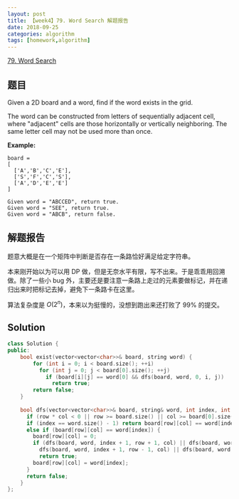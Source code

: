 ```yaml
---
layout: post
title: 【week4】79. Word Search 解题报告
date: 2018-09-25
categories: algorithm
tags: [homework,algorithm]
---
```


[79. Word Search](https://leetcode.com/problems/word-search/description/)

<!--more--> 

## 题目

Given a 2D board and a word, find if the word exists in the grid.

The word can be constructed from letters of sequentially adjacent cell, where "adjacent" cells are those horizontally or vertically neighboring. The same letter cell may not be used more than once.

**Example:**

```pseudocode
board =
[
  ['A','B','C','E'],
  ['S','F','C','S'],
  ['A','D','E','E']
]

Given word = "ABCCED", return true.
Given word = "SEE", return true.
Given word = "ABCB", return false.
```

## 解题报告

题意大概是在一个矩阵中判断是否存在一条路恰好满足给定字符串。

本来刚开始以为可以用 DP 做，但是无奈水平有限，写不出来。于是乖乖用回溯做。除了一些小 bug 外，主要还是要注意一条路上走过的元素要做标记，并在递归出来时把标记去掉，避免下一条路卡在这里。

算法复杂度是 $O(2^n)$，本来以为挺慢的，没想到跑出来还打败了 99% 的提交。

## Solution

```cpp
class Solution {
public:
    bool exist(vector<vector<char>>& board, string word) {
        for (int i = 0; i < board.size(); ++i)
          for (int j = 0; j < board[0].size(); ++j)
            if (board[i][j] == word[0] && dfs(board, word, 0, i, j))
              return true;
        return false;
    }
    
    bool dfs(vector<vector<char>>& board, string& word, int index, int row, int col) {
      if (row * col < 0 || row >= board.size() || col >= board[0].size()) return false;
      if (index == word.size() - 1) return board[row][col] == word[index];
      else if (board[row][col] == word[index]) {
        board[row][col] = 0;
        if (dfs(board, word, index + 1, row + 1, col) || dfs(board, word, index + 1, row, col + 1) ||
          dfs(board, word, index + 1, row - 1, col) || dfs(board, word, index + 1, row, col - 1))
          return true;
        board[row][col] = word[index];
      }
      return false;
    }
};
```

